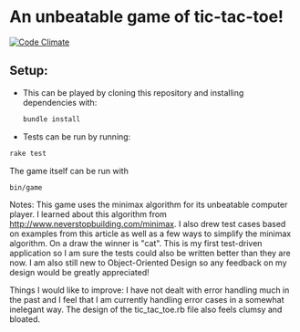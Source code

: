 # An unbeatable game of tic-tac-toe!

[![Code Climate][CC img]][Code Climate]

[Code Climate]: https://codeclimate.com/github/jbcden/tic-tac-toe

[CC img]: https://codeclimate.com/github/jbcden/tic-tac-toe.png

## Setup:
- This can be played by cloning this repository and installing dependencies with:
  ```bash
  bundle install 
  ```
- Tests can be run by running:
```bash
rake test
```
The game itself can be run with 
```bash
bin/game
```

Notes:
This game uses the minimax algorithm for its unbeatable computer player. I learned about this algorithm from http://www.neverstopbuilding.com/minimax. I also drew test cases based on examples from this article as well as a few ways to simplify the minimax algorithm.
On a draw the winner is "cat".
This is my first test-driven application so I am sure the tests could also be written better than they are now.
I am also still new to Object-Oriented Design so any feedback on my design would be greatly appreciated!

Things I would like to improve:
I have not dealt with error handling much in the past and I feel that I am currently handling error cases in a somewhat inelegant way.
The design of the tic_tac_toe.rb file also feels clumsy and bloated.

